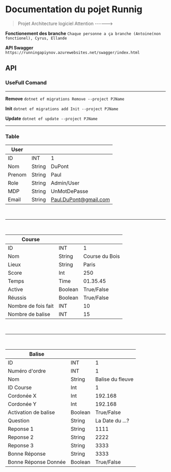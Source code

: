# Documentation du pojet Runnig

> Projet Architecture logiciel
> Attention ------>

**Fonctionement des branche** ``` Chaque personne a ça branche (Antoine(non fonctionel), Cyrus, Ellande ```

**API Swagger** ```https://runningapiynov.azurewebsites.net/swagger/index.html```

## API

### UseFull Comand 

<hr>

**Remove**  ``` dotnet ef migrations Remove --project PJName  ```

**Init**  ``` dotnet ef migrations add Init --project PJName ```

**Update**  ``` dotnet ef update --project PJName  ```

<hr>

### Table

| User   |         |                        |
|--------|---------|------------------------|
| ID     | INT     | 1                      |
| Nom    | String  | DuPont                 |
| Prenom | String  | Paul                   |
| Role   | String  | Admin/User             |
| MDP    | String  | UnMotDePasse           |
| Email  | String  | Paul.DuPont@gmail.com  |
<br>
 <hr>
<br>

| Course              |         |                |
|---------------------|---------|----------------|
| ID                  | INT     | 1              |
| Nom                 | String  | Course du Bois |
| Lieux               | String  | Paris          |
| Score               | Int     | 250            |
| Temps               | Time    | 01.35.45       |
| Active              | Boolean | True/False     |
| Réussis             | Boolean | True/False     |
| Nombre de fois fait | INT     | 10             |
| Nombre de balise    | INT     | 15             |
<br>
 <hr>
<br>

| Balise               |         |                  |
|----------------------|---------|------------------|
| ID                   | INT     | 1                |
| Numéro d'ordre       | INT     | 1                |
| Nom                  | String  | Balise du fleuve |
| ID Course            | Int     | 1                |
| Cordonée X           | Int     | 192.168          |
| Cordonée Y           | Int     | 192.168          |
| Activation de balise | Boolean | True/False       |
| Question             | String  | La Date du ...?  |
| Reponse 1            | String  | 1111             |
| Reponse 2            | String  | 2222             |
| Reponse 3            | String  | 3333             |
| Bonne Réponse        | String  | 3333             |
| Bonne Réponse Donnée | Boolean | True/False       |
